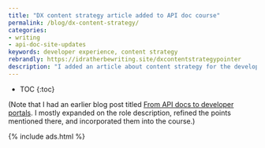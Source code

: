 ```yaml
---
title: "DX content strategy article added to API doc course"
permalink: /blog/dx-content-strategy/
categories:
- writing
- api-doc-site-updates
keywords: developer experience, content strategy
rebrandly: https://idratherbewriting.site/dxcontentstrategypointer
description: "I added an article about content strategy for the developer experience to my API doc course. As the content grows on a developer portal, there's an increasing need for some technical writers to expand their documentation roles from individual contributors creating and publishing new content to dedicated content strategists instead. These dedicated content strategists manage the processes, standards, tools, governance, and workflows for the content that is primarily authored by contributing teams. You can read the article here: <a href='/learnapidoc/docapis_dx_content_strategy.html'>DX content strategy with developer portals</a>."
---
```


* TOC
{:toc}

(Note that I had an earlier blog post titled [From API docs to developer portals](/blog/from-api-docs-to-developer-portals/). I mostly expanded on the role description, refined the points mentioned there, and incorporated them into the course.)

{% include ads.html %}
